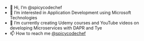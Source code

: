 - 👋 Hi, I’m @spicycodechef
- 👀 I’m interested in Application Development using Microsoft Technologies
- 🌱 I’m currently creating Udemy courses and YouTube videos on developing Microservices with DAPR and Tye
- 📫 How to reach me [@spicycodechef](https://twitter.com/spicycodechef)
